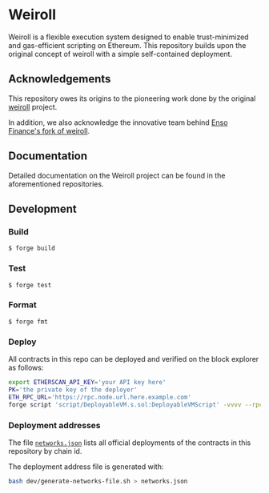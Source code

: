 # Weiroll

Weiroll is a flexible execution system designed to enable trust-minimized and gas-efficient scripting on Ethereum. This repository builds upon the original concept of weiroll with a simple self-contained deployment.

## Acknowledgements

This repository owes its origins to the pioneering work done by the original [weiroll](https://github.com/weiroll/weiroll) project.

In addition, we also acknowledge the innovative team behind [Enso Finance's fork of weiroll](https://github.com/enso-finance/enso-weiroll).

## Documentation

Detailed documentation on the Weiroll project can be found in the aforementioned repositories.

## Development

### Build

```shell
$ forge build
```

### Test

```shell
$ forge test
```

### Format

```shell
$ forge fmt
```

### Deploy

All contracts in this repo can be deployed and verified on the block explorer as follows:

```sh
export ETHERSCAN_API_KEY='your API key here'
PK='the private key of the deployer'
ETH_RPC_URL='https://rpc.node.url.here.example.com'
forge script 'script/DeployableVM.s.sol:DeployableVMScript' -vvvv --rpc-url "$ETH_RPC_URL" --private-key "$PK" --verify --broadcast
```

### Deployment addresses

The file [`networks.json`](./networks.json) lists all official deployments of the contracts in this repository by chain id.

The deployment address file is generated with:
```sh
bash dev/generate-networks-file.sh > networks.json
```
